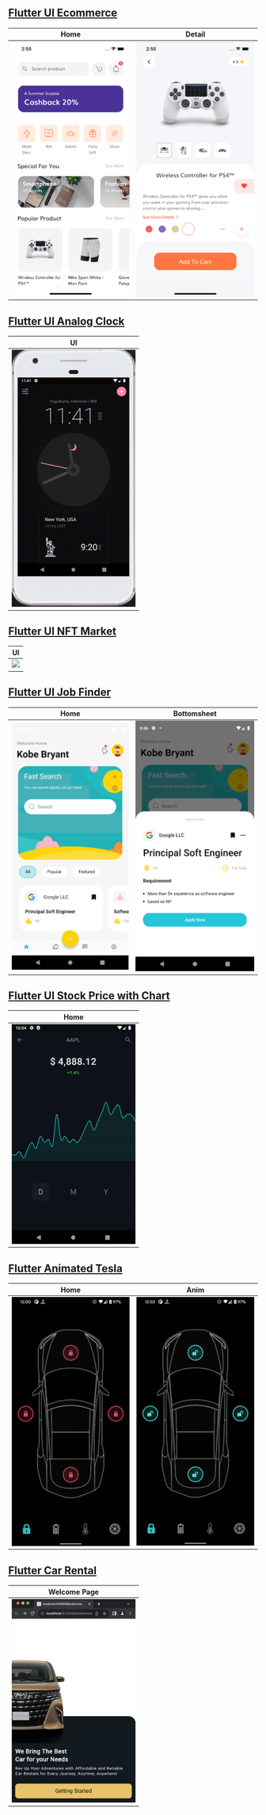 ## [Flutter UI Ecommerce](https://github.com/pratamawijaya/Flutter101/tree/master/flutter_ui/flutter_ui_ecommerce)

| Home                                                      | Detail                                                    |
| --------------------------------------------------------- | --------------------------------------------------------- |
| <img src="images/flutter_ui_ecommerce_1.png" width="250"> | <img src="images/flutter_ui_ecommerce_2.png" width="250"> |

## [Flutter UI Analog Clock](https://github.com/pratamawijaya/Flutter101/tree/master/flutter_ui/flutter_ui_analog_clock)

| UI                                           |
| -------------------------------------------- |
| <img src="images/clock_gif.gif" width="250"> |

## [Flutter UI NFT Market](https://github.com/pratamawijaya/Flutter101/tree/master/flutter_ui/flutter_ui_nft_market)

| UI                                                       |
| -------------------------------------------------------- |
| <img src="images/flutter_ui_nft_market.gif" width="250"> |

## [Flutter UI Job Finder](https://github.com/pratamawijaya/Flutter101/tree/master/flutter_ui/flutter_ui_job_finder)

| Home                                                         | Bottomsheet                                                         |
| ------------------------------------------------------------ | ------------------------------------------------------------------- |
| <img src="images/flutter_ui_jobsearch_home.png" width="250"> | <img src="images/flutter_ui_jobsearch_bottomsheet.png" width="250"> |

## [Flutter UI Stock Price with Chart](https://github.com/pratamawijaya/Flutter101/tree/master/flutter_ui/flutter_ui_chart)

| Home                                                |
| --------------------------------------------------- |
| <img src="images/flutter_ui_chart.png" width="250"> |

## [Flutter Animated Tesla](https://github.com/pratamawijaya/Flutter101/tree/master/flutter_ui/flutter_ui_animated_tesla)

| Home                                                     | Anim                                                                |
| -------------------------------------------------------- | ------------------------------------------------------------------- |
| <img src="images/animated_tesla_record.gif" width="250"> | <img src="images/flutter_animated_tesla_recording.gif" width="250"> |

## [Flutter Car Rental]()

| Welcome Page                                               |
| ---------------------------------------------------------- |
| <img src="images/flutter_ui_car_rental_1.png" width="250"> |
